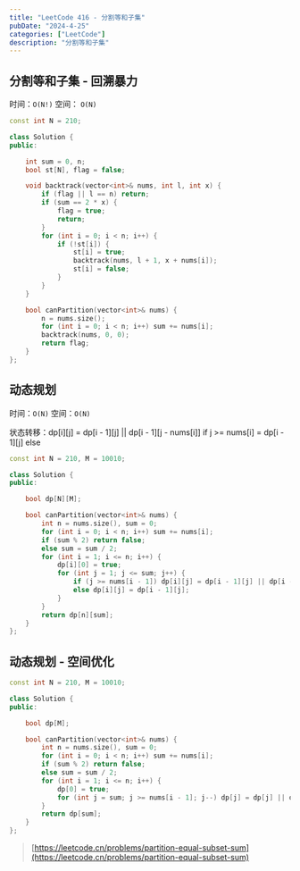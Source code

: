 ```yaml
---
title: "LeetCode 416 - 分割等和子集"
pubDate: "2024-4-25"
categories: ["LeetCode"]
description: "分割等和子集"
---
```


## 分割等和子集 - 回溯暴力

时间：`O(N!)` 空间： `O(N)`

```c++
const int N = 210;

class Solution {
public:

    int sum = 0, n;
    bool st[N], flag = false;

    void backtrack(vector<int>& nums, int l, int x) {
        if (flag || l == n) return;
        if (sum == 2 * x) {
            flag = true;
            return;
        }
        for (int i = 0; i < n; i++) {
            if (!st[i]) {
                st[i] = true;
                backtrack(nums, l + 1, x + nums[i]);
                st[i] = false;
            }
        }
    }

    bool canPartition(vector<int>& nums) {
        n = nums.size();
        for (int i = 0; i < n; i++) sum += nums[i];
        backtrack(nums, 0, 0);
        return flag;
    }
};
```

## 动态规划

时间：`O(N)` 空间：`O(N)`

状态转移：dp[i][j] = dp[i - 1][j] || dp[i - 1][j - nums[i]] if j >= nums[i]
                 = dp[i - 1][j] else

```c++
const int N = 210, M = 10010;

class Solution {
public:

    bool dp[N][M];

    bool canPartition(vector<int>& nums) {
        int n = nums.size(), sum = 0;
        for (int i = 0; i < n; i++) sum += nums[i];
        if (sum % 2) return false;
        else sum = sum / 2;
        for (int i = 1; i <= n; i++) {
            dp[i][0] = true;
            for (int j = 1; j <= sum; j++) {
                if (j >= nums[i - 1]) dp[i][j] = dp[i - 1][j] || dp[i - 1][j - nums[i - 1]];
                else dp[i][j] = dp[i - 1][j];
            }
        }
        return dp[n][sum];
    }
};
```

## 动态规划 - 空间优化

```c++
const int N = 210, M = 10010;

class Solution {
public:

    bool dp[M];

    bool canPartition(vector<int>& nums) {
        int n = nums.size(), sum = 0;
        for (int i = 0; i < n; i++) sum += nums[i];
        if (sum % 2) return false;
        else sum = sum / 2;
        for (int i = 1; i <= n; i++) {
            dp[0] = true;
            for (int j = sum; j >= nums[i - 1]; j--) dp[j] = dp[j] || dp[j - nums[i - 1]];
        }
        return dp[sum];
    }
};
```

> [https://leetcode.cn/problems/partition-equal-subset-sum](https://leetcode.cn/problems/partition-equal-subset-sum)